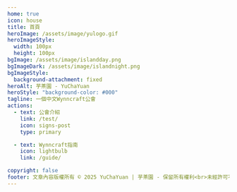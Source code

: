 ```yaml
---
home: true
icon: house
title: 首頁
heroImage: /assets/image/yulogo.gif
heroImageStyle:
  width: 100px
  height: 100px
bgImage: /assets/image/islandday.png
bgImageDark: /assets/image/islandnight.png
bgImageStyle:
  background-attachment: fixed
heroAlt: 芋茶園 - YuChaYuan
heroStyle: "background-color: #000"
tagline: 一個中文Wynncraft公會
actions:
  - text: 公會介紹
    link: /test/
    icon: signs-post
    type: primary

  - text: Wynncraft指南
    icon: lightbulb
    link: /guide/

copyright: false
footer: 文章內容版權所有 © 2025 YuChaYuan | 芋茶園 - 保留所有權利<br>未經許可不得轉載或使用本站文章內容<br>MIT Licensed | Copyright © 2019-present Mr.Hope
---
```

